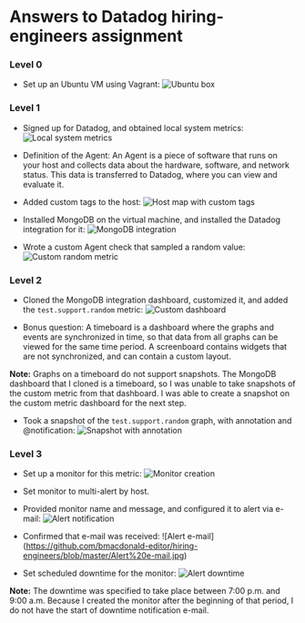 # Answers to Datadog hiring-engineers assignment

### Level 0
* Set up an Ubuntu VM using Vagrant:
![Ubuntu box](https://github.com/bmacdonald-editor/hiring-engineers/blob/master/Ubuntu%20box.jpg)

### Level 1
* Signed up for Datadog, and obtained local system metrics:
![Local system metrics](https://github.com/bmacdonald-editor/hiring-engineers/blob/master/Local%20system%20metrics.jpg)

* Definition of the Agent: An Agent is a piece of software that runs on your host and collects data about the hardware, software, and network status. This data is transferred to Datadog, where you can view and evaluate it.

* Added custom tags to the host:
![Host map with custom tags](https://github.com/bmacdonald-editor/hiring-engineers/blob/master/Host%20Map%20with%20custom%20tags.jpg)

* Installed MongoDB on the virtual machine, and installed the Datadog integration for it:
![MongoDB integration](https://github.com/bmacdonald-editor/hiring-engineers/blob/master/MongoDB%20integration.jpg)

* Wrote a custom Agent check that sampled a random value:
![Custom random metric](https://github.com/bmacdonald-editor/hiring-engineers/blob/master/Custom%20random%20metric.jpg)

### Level 2
* Cloned the MongoDB integration dashboard, customized it, and added the `test.support.random` metric:
![Custom dashboard](https://github.com/bmacdonald-editor/hiring-engineers/blob/master/Custom%20dashboard.jpg)

* Bonus question: A timeboard is a dashboard where the graphs and events are synchronized in time, so that data from all graphs can be viewed for the same time period. A screenboard contains widgets that are not synchronized, and can contain a custom layout.

**Note:** Graphs on a timeboard do not support snapshots. The MongoDB dashboard that I cloned is a timeboard, so I was unable to take snapshots of the custom metric from that dashboard. I was able to create a snapshot on the custom metric dashboard for the next step.

* Took a snapshot of the `test.support.random` graph, with annotation and @notification:
![Snapshot with annotation](https://github.com/bmacdonald-editor/hiring-engineers/blob/master/Test.support.random%20with%20annotation.jpg)

### Level 3
* Set up a monitor for this metric:
![Monitor creation](https://github.com/bmacdonald-editor/hiring-engineers/blob/master/Monitor%20creation.jpg)

* Set monitor to multi-alert by host.

* Provided monitor name and message, and configured it to alert via e-mail:
![Alert notification](https://github.com/bmacdonald-editor/hiring-engineers/blob/master/Test.support.random%20alert%20notification.jpg)

* Confirmed that e-mail was received:
![Alert e-mail] (https://github.com/bmacdonald-editor/hiring-engineers/blob/master/Alert%20e-mail.jpg)

* Set scheduled downtime for the monitor:
![Alert downtime](https://github.com/bmacdonald-editor/hiring-engineers/blob/master/Schedule%20alert%20downtime.jpg)

**Note:** The downtime was specified to take place between 7:00 p.m. and 9:00 a.m. Because I created the monitor after the beginning of that period, I do not have the start of downtime notification e-mail.
